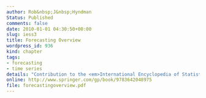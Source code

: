 ```yaml
---
author: Rob&nbsp;J&nbsp;Hyndman
Status: Published
comments: false
date: 2010-01-01 04:30:50+00:00
slug: iess3
title: Forecasting Overview
wordpress_id: 936
kind: chapter
tags:
- forecasting
- time series
details: "Contribution to the <em>International Encyclopedia of Statistical Science</em>, ed. Miodrag Lovric, Springer. pp.536-539"
online: http://www.springer.com/gp/book/9783642048975
file: forecastingoverview.pdf
---
```

